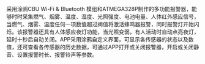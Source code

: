 采用涂鸦CBU Wi-Fi & Bluetooth 模组和ATMEGA328P制作的多功能报警器，能够时时采集燃气、烟雾、温度、湿度、光照强度、电池电量、人体红外感应信号，当燃气、烟雾、温度任何一项数值超过阀值将激活蜂鸣器报警，同时报警灯开始闪烁。该报警器还具有人体感应夜灯功能，当光照变弱，有人活动时自动点亮夜灯，延时十秒后自动关闭。APP采用涂鸦自定义界面，可显示各传感器的状态以及数值，还可查看各传感器的历史数据，可通过APP打开或关闭报警器，开启或关闭静音、设置报警时长、报警铃声等参数。
